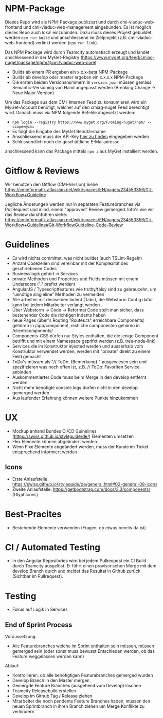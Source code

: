# NPM-Package
Dieses Repo wird als NPM-Package publiziert und durch cmi-viaduc-web-frontend und cmi-viaduc-web-management eingebunden.
Es ist möglich dieses Repo auch lokal einzubinden. Dazu muss dieses Projekt gebuildet werden `npm run build` und anschliessend im Zielprojekt (z.B. cmi-viaduc-web-frontend) verlinkt werden (`npm run link`).

Das NPM Package wird durch Teamcity automatisch erzeugt und landet anschliessend in der MyGet-Registry (https://www.myget.org/feed/cmiag-nuget/package/npm/@cmi/viaduc-web-core)
- Builds ab einem PR ergeben ein x.x.x-beta NPM-Package
- Builds ab develop oder master ergeben ein x.x.x.x NPM-Package
- Die ersten beiden Versionsnummern in `version.json` müssen gemäss Semantic-Versioning von Hand angepasst werden (Breaking Change -> Neue Major-Version)

Um das Package aus dem CMI-Internen Feed zu konsumieren wird ein MyGet-Account benötigt, welcher auf den cmiag-nuget Feed berechtigt wird.
Danach muss via NPM folgende Befehle abgesetzt werden:
- `npm login --registry https://www.myget.org/F/cmiag-nuget/npm/ --scope=@cmi`
- Es folgt die Eingabe des MyGet Benutzername
- Anschliessend muss der API-Key [hier zu finden](https://www.myget.org/feed/Details/cmiag-nuget) eingegeben werden
- Schlussendlich noch die geschäftliche E-Mailadresse

anschliessend kann das Package mittels `npm i` aus MyGet installiert werden.

# Gitflow & Reviews
Wir benutzen den Gitflow (CMI-Version)
Siehe https://cminformatik.atlassian.net/wiki/spaces/EN/pages/234553356/Git-Workflow+Guideline

Jegliche Änderungen werden nur in separaten Featurebranches via PullRequest und mind. einem "approved" Review gemerged.
Info's wie wir das Review durchführen siehe: 
https://cminformatik.atlassian.net/wiki/spaces/EN/pages/234553356/Git-Workflow+Guideline#Git-WorkflowGuideline-Code-Review

# Guidelines
- Es wird nichts committet, was nicht buildet (auch TSLint-Regeln)
- Anzahl Codezeilen sind vereinbar mit der Komplexität des geschriebenen Codes
- Businesslogik gehört in Services
- private Methoden und Properties und Fields müssen mit einem Underscore ('_' prefixt werden)
- AngularJS / Typescriptfeatures wie truthy/falsy sind zu gebraucehn, um "unnötige singleline" Methoden zu vermeiden
- Alle arbeiten mit demselben Indent (Tabs), die Webstorm Config dafür kann bei jedem Mitarbeiter verlangt werden
- Über Webstorm -> Code -> Reformat Code stellt man sicher, dass bestehender Code die richtigen Indents haben
- neue Pages (über's Routing "Routes.ts" erreichbare Components) gehören in /app/component, restliche componenten gehören in /client/components/
- Components-CSS dürfen nur Styles enthalten, die die jenige Component betrifft und mit einem Namespace geprifxt werden (z.B. tree-node-link)
- Services die im Konstruktor injected werden und ausserhalb vom Konstruktor verwendet werden, werden mit "private" direkt zu einem Field gemacht
- ToDo's müssen als "// ToDo: {Bemerkung} " ausgewiesen sein und spezifizieren was noch offen ist, 
z.B. // ToDo: Favoriten Service anbinden
- Auskommentierter Code muss beim Merge in den develop entfernt werden
- Nicht mehr benötigte console.logs dürfen nicht in den develop gemerged werden
- Aus laufender Erfahrung können weitere Punkte hinzukommen

# UX
- Mockup anhand Bundes CI/CD Guinelines (https://swiss.github.io/styleguide/de/) Elementen umsetzen
- Flex Elemente können abgeändert werden
- Wenn Fixe Elemente abgeändert werden, muss der Kunde im Ticket entsprechend informiert werden

## Icons
- Erste Anlaufstelle:
https://swiss.github.io/styleguide/de/general.html#02-general-08-icons
- Zweite Anlaufstelle:
https://getbootstrap.com/docs/3.3/components/ (Glyphicons)

# Best-Pracites
- Bestehende Elemente verwenden (Fragen, ob etwas bereits da ist)

# CI / Automated Testing
- In den Angular Repositories wird bei jedem Pullrequest ein CI Build durch Teamcity ausgelöst. Er führt einen provisorischen Merge mit dem develop Branch durch und meldet das Resultat in Github zurück (Sichtbar im Pullrequest).

# Testing
- Fokus auf Logik in Services

## End of Sprint Process 
Voraussetzung:
- Alle Featurebranches welche im Sprint enthalten sein müssen, müssen gemerged sein (oder sonst muss bewusst Entschieden werden, ob das Feature weggelassen werden kann)

Ablauf:
- Kontrollieren, ob alle benötigtigen Featurebranches gemerged wurden
- Develop Branch in den Master mergen
- Gemergde Feature Branches (ausgehend vom Develop) löschen
- Teamcity Releasebuild erstellen
- Develop im Github Tag / Release ziehen
- Mitarbeiter die noch pendente Feature Branches haben, müssen den neuen Sprintbranch in ihren Branch ziehen um Merge Konflikte zu verhindern

